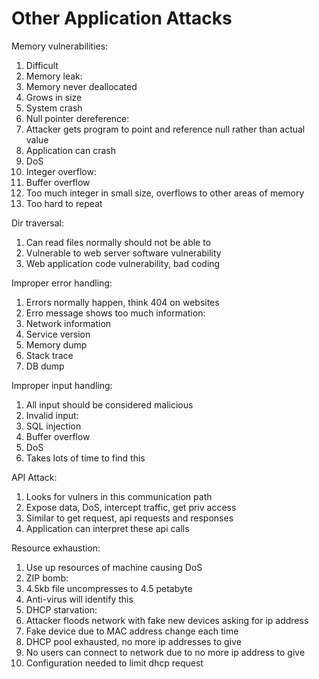 # Other Application Attacks

Memory vulnerabilities:
1. Difficult
1. Memory leak:
 1. Memory never deallocated
 1. Grows in size
 1. System crash
1. Null pointer dereference:
 1. Attacker gets program to point and reference null rather than actual value
 1. Application can crash
 1. DoS
1. Integer overflow:
 1. Buffer overflow
 1. Too much integer in small size, overflows to other areas of memory
 1. Too hard to repeat

Dir traversal:
1. Can read files normally should not be able to
1. Vulnerable to web server software vulnerability
1. Web application code vulnerability, bad coding

Improper error handling:
1. Errors normally happen, think 404 on websites
1. Erro message shows too much information:
 1. Network information
 1. Service version
 1. Memory dump
 1. Stack trace
 1. DB dump

Improper input handling:
1. All input should be considered malicious
1. Invalid input:
 1. SQL injection
 1. Buffer overflow
 1. DoS
1. Takes lots of time to find this

API Attack:
1. Looks for vulners in this communication path
1. Expose data, DoS, intercept traffic, get priv access
1. Similar to get request, api requests and responses
1. Application can interpret these api calls

Resource exhaustion:
1. Use up resources of machine causing DoS
1. ZIP bomb:
 1. 4.5kb file uncompresses to 4.5 petabyte
 1. Anti-virus will identify this
1. DHCP starvation:
 1. Attacker floods network with fake new devices asking for ip address
 1. Fake device due to MAC address change each time
 1. DHCP pool exhausted, no more ip addresses to give
 1. No users can connect to network due to no more ip address to give
 1. Configuration needed to limit dhcp request
